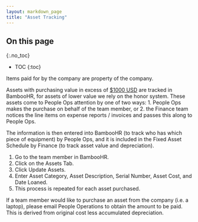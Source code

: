 ```yaml
---
layout: markdown_page
title: "Asset Tracking"
---
```


## On this page
{:.no_toc}

- TOC
{:toc}


Items paid for by the company are property of the company.

Assets with purchasing value in excess of [$1000 USD](https://github.com/daijapan/test/tree/master/people-operations/global-compensation/#exchange-rates) are tracked in BambooHR, for assets of lower value we rely on the honor system. These assets come to People Ops attention by one of two ways: 1. People Ops makes the purchase on behalf of the team member, or 2. the Finance team notices the line items on expense reports / invoices and passes this along to People Ops.

The information is then entered into BambooHR (to track who has which piece of equipment) by People Ops, and it is included in the Fixed Asset Schedule by Finance (to track asset value and depreciation).

1. Go to the team member in BambooHR.
1. Click on the Assets Tab.
1. Click Update Assets.
1. Enter Asset Category, Asset Description, Serial Number, Asset Cost, and Date Loaned.
1. This process is repeated for each asset purchased.

If a team member would like to purchase an asset from the company (i.e. a laptop), please email People Operations to obtain the amount to be paid. This is derived from original cost less accumulated depreciation.

